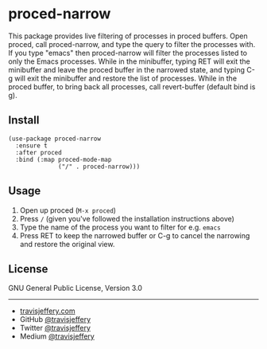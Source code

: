 # proced-narrow

This package provides live filtering of processes in proced buffers.  Open proced, call
proced-narrow, and type the query to filter the processes with.  If you type "emacs" then
proced-narrow will filter the processes listed to only the Emacs processes.  While in the
minibuffer, typing RET will exit the minibuffer and leave the proced buffer in the narrowed state,
and typing C-g will exit the minibuffer and restore the list of processes.  While in the proced
buffer, to bring back all processes, call revert-buffer (default bind is g).

## Install

```
(use-package proced-narrow
  :ensure t
  :after proced
  :bind (:map proced-mode-map
              ("/" . proced-narrow)))
```

## Usage

1. Open up proced (`M-x proced`)
2. Press `/` (given you've followed the installation instructions
above)
3. Type the name of the process you want to filter for e.g. `emacs`
4. Press RET to keep the narrowed buffer or C-g to cancel the narrowing and restore the original
   view.

## License

GNU General Public License, Version 3.0

---

- [travisjeffery.com](http://travisjeffery.com)
- GitHub [@travisjeffery](https://github.com/travisjeffery)
- Twitter [@travisjeffery](https://twitter.com/travisjeffery)
- Medium [@travisjeffery](https://medium.com/@travisjeffery)
